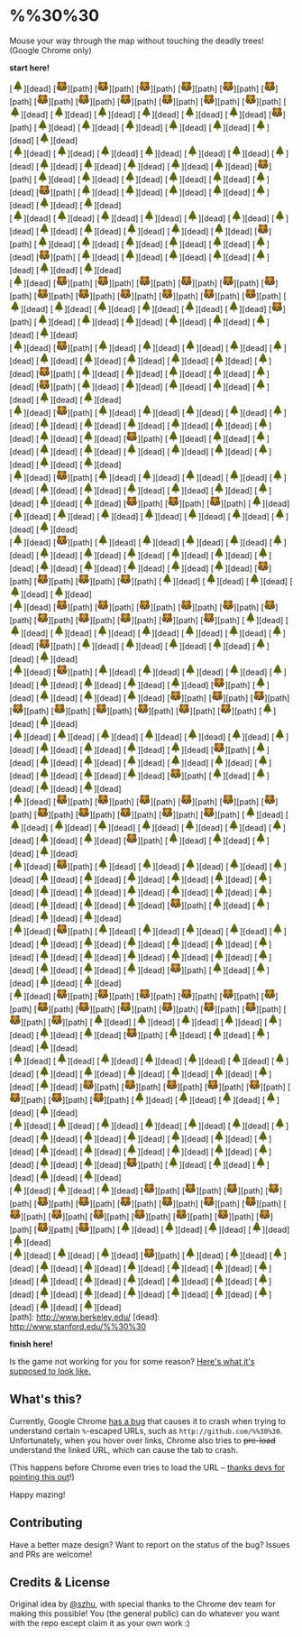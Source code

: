 %%30%30
=======

Mouse your way through the map without touching the deadly trees! (Google Chrome only)

**start here!**

<!-- GAME -->
[<img width="20" src="src/u1f332.png">][dead] [<img width="20" src="src/u1f43b.png">][path] [<img width="20" src="src/u1f43b.png">][path] [<img width="20" src="src/u1f43b.png">][path] [<img width="20" src="src/u1f43b.png">][path] [<img width="20" src="src/u1f43b.png">][path] [<img width="20" src="src/u1f43b.png">][path] [<img width="20" src="src/u1f43b.png">][path] [<img width="20" src="src/u1f43b.png">][path] [<img width="20" src="src/u1f43b.png">][path] [<img width="20" src="src/u1f43b.png">][path] [<img width="20" src="src/u1f43b.png">][path] [<img width="20" src="src/u1f43b.png">][path] [<img width="20" src="src/u1f332.png">][dead] [<img width="20" src="src/u1f332.png">][dead] [<img width="20" src="src/u1f332.png">][dead] [<img width="20" src="src/u1f332.png">][dead] [<img width="20" src="src/u1f332.png">][dead] [<img width="20" src="src/u1f332.png">][dead] [<img width="20" src="src/u1f43b.png">][path] [<img width="20" src="src/u1f332.png">][dead] [<img width="20" src="src/u1f332.png">][dead] [<img width="20" src="src/u1f332.png">][dead] [<img width="20" src="src/u1f332.png">][dead] [<img width="20" src="src/u1f332.png">][dead] [<img width="20" src="src/u1f332.png">][dead] [<img width="20" src="src/u1f332.png">][dead]  
[<img width="20" src="src/u1f332.png">][dead] [<img width="20" src="src/u1f332.png">][dead] [<img width="20" src="src/u1f332.png">][dead] [<img width="20" src="src/u1f332.png">][dead] [<img width="20" src="src/u1f332.png">][dead] [<img width="20" src="src/u1f332.png">][dead] [<img width="20" src="src/u1f332.png">][dead] [<img width="20" src="src/u1f332.png">][dead] [<img width="20" src="src/u1f332.png">][dead] [<img width="20" src="src/u1f332.png">][dead] [<img width="20" src="src/u1f332.png">][dead] [<img width="20" src="src/u1f332.png">][dead] [<img width="20" src="src/u1f43b.png">][path] [<img width="20" src="src/u1f332.png">][dead] [<img width="20" src="src/u1f332.png">][dead] [<img width="20" src="src/u1f332.png">][dead] [<img width="20" src="src/u1f332.png">][dead] [<img width="20" src="src/u1f332.png">][dead] [<img width="20" src="src/u1f332.png">][dead] [<img width="20" src="src/u1f43b.png">][path] [<img width="20" src="src/u1f332.png">][dead] [<img width="20" src="src/u1f332.png">][dead] [<img width="20" src="src/u1f332.png">][dead] [<img width="20" src="src/u1f332.png">][dead] [<img width="20" src="src/u1f332.png">][dead] [<img width="20" src="src/u1f332.png">][dead] [<img width="20" src="src/u1f332.png">][dead]  
[<img width="20" src="src/u1f332.png">][dead] [<img width="20" src="src/u1f332.png">][dead] [<img width="20" src="src/u1f332.png">][dead] [<img width="20" src="src/u1f332.png">][dead] [<img width="20" src="src/u1f332.png">][dead] [<img width="20" src="src/u1f332.png">][dead] [<img width="20" src="src/u1f332.png">][dead] [<img width="20" src="src/u1f332.png">][dead] [<img width="20" src="src/u1f332.png">][dead] [<img width="20" src="src/u1f332.png">][dead] [<img width="20" src="src/u1f332.png">][dead] [<img width="20" src="src/u1f332.png">][dead] [<img width="20" src="src/u1f43b.png">][path] [<img width="20" src="src/u1f332.png">][dead] [<img width="20" src="src/u1f332.png">][dead] [<img width="20" src="src/u1f332.png">][dead] [<img width="20" src="src/u1f332.png">][dead] [<img width="20" src="src/u1f332.png">][dead] [<img width="20" src="src/u1f332.png">][dead] [<img width="20" src="src/u1f43b.png">][path] [<img width="20" src="src/u1f332.png">][dead] [<img width="20" src="src/u1f332.png">][dead] [<img width="20" src="src/u1f332.png">][dead] [<img width="20" src="src/u1f332.png">][dead] [<img width="20" src="src/u1f332.png">][dead] [<img width="20" src="src/u1f332.png">][dead] [<img width="20" src="src/u1f332.png">][dead]  
[<img width="20" src="src/u1f332.png">][dead] [<img width="20" src="src/u1f43b.png">][path] [<img width="20" src="src/u1f43b.png">][path] [<img width="20" src="src/u1f43b.png">][path] [<img width="20" src="src/u1f43b.png">][path] [<img width="20" src="src/u1f43b.png">][path] [<img width="20" src="src/u1f43b.png">][path] [<img width="20" src="src/u1f43b.png">][path] [<img width="20" src="src/u1f43b.png">][path] [<img width="20" src="src/u1f43b.png">][path] [<img width="20" src="src/u1f43b.png">][path] [<img width="20" src="src/u1f43b.png">][path] [<img width="20" src="src/u1f43b.png">][path] [<img width="20" src="src/u1f332.png">][dead] [<img width="20" src="src/u1f332.png">][dead] [<img width="20" src="src/u1f332.png">][dead] [<img width="20" src="src/u1f332.png">][dead] [<img width="20" src="src/u1f332.png">][dead] [<img width="20" src="src/u1f332.png">][dead] [<img width="20" src="src/u1f43b.png">][path] [<img width="20" src="src/u1f332.png">][dead] [<img width="20" src="src/u1f332.png">][dead] [<img width="20" src="src/u1f332.png">][dead] [<img width="20" src="src/u1f332.png">][dead] [<img width="20" src="src/u1f332.png">][dead] [<img width="20" src="src/u1f332.png">][dead] [<img width="20" src="src/u1f332.png">][dead]  
[<img width="20" src="src/u1f332.png">][dead] [<img width="20" src="src/u1f43b.png">][path] [<img width="20" src="src/u1f332.png">][dead] [<img width="20" src="src/u1f332.png">][dead] [<img width="20" src="src/u1f332.png">][dead] [<img width="20" src="src/u1f332.png">][dead] [<img width="20" src="src/u1f332.png">][dead] [<img width="20" src="src/u1f332.png">][dead] [<img width="20" src="src/u1f332.png">][dead] [<img width="20" src="src/u1f332.png">][dead] [<img width="20" src="src/u1f332.png">][dead] [<img width="20" src="src/u1f332.png">][dead] [<img width="20" src="src/u1f332.png">][dead] [<img width="20" src="src/u1f43b.png">][path] [<img width="20" src="src/u1f332.png">][dead] [<img width="20" src="src/u1f332.png">][dead] [<img width="20" src="src/u1f332.png">][dead] [<img width="20" src="src/u1f332.png">][dead] [<img width="20" src="src/u1f332.png">][dead] [<img width="20" src="src/u1f43b.png">][path] [<img width="20" src="src/u1f332.png">][dead] [<img width="20" src="src/u1f332.png">][dead] [<img width="20" src="src/u1f332.png">][dead] [<img width="20" src="src/u1f332.png">][dead] [<img width="20" src="src/u1f332.png">][dead] [<img width="20" src="src/u1f332.png">][dead] [<img width="20" src="src/u1f332.png">][dead]  
[<img width="20" src="src/u1f332.png">][dead] [<img width="20" src="src/u1f43b.png">][path] [<img width="20" src="src/u1f332.png">][dead] [<img width="20" src="src/u1f332.png">][dead] [<img width="20" src="src/u1f332.png">][dead] [<img width="20" src="src/u1f332.png">][dead] [<img width="20" src="src/u1f332.png">][dead] [<img width="20" src="src/u1f332.png">][dead] [<img width="20" src="src/u1f332.png">][dead] [<img width="20" src="src/u1f332.png">][dead] [<img width="20" src="src/u1f332.png">][dead] [<img width="20" src="src/u1f332.png">][dead] [<img width="20" src="src/u1f332.png">][dead] [<img width="20" src="src/u1f332.png">][dead] [<img width="20" src="src/u1f332.png">][dead] [<img width="20" src="src/u1f43b.png">][path] [<img width="20" src="src/u1f332.png">][dead] [<img width="20" src="src/u1f332.png">][dead] [<img width="20" src="src/u1f332.png">][dead] [<img width="20" src="src/u1f332.png">][dead] [<img width="20" src="src/u1f332.png">][dead] [<img width="20" src="src/u1f332.png">][dead] [<img width="20" src="src/u1f332.png">][dead] [<img width="20" src="src/u1f332.png">][dead] [<img width="20" src="src/u1f332.png">][dead] [<img width="20" src="src/u1f332.png">][dead] [<img width="20" src="src/u1f332.png">][dead]  
[<img width="20" src="src/u1f332.png">][dead] [<img width="20" src="src/u1f43b.png">][path] [<img width="20" src="src/u1f332.png">][dead] [<img width="20" src="src/u1f332.png">][dead] [<img width="20" src="src/u1f332.png">][dead] [<img width="20" src="src/u1f332.png">][dead] [<img width="20" src="src/u1f332.png">][dead] [<img width="20" src="src/u1f332.png">][dead] [<img width="20" src="src/u1f332.png">][dead] [<img width="20" src="src/u1f332.png">][dead] [<img width="20" src="src/u1f332.png">][dead] [<img width="20" src="src/u1f332.png">][dead] [<img width="20" src="src/u1f332.png">][dead] [<img width="20" src="src/u1f332.png">][dead] [<img width="20" src="src/u1f332.png">][dead] [<img width="20" src="src/u1f43b.png">][path] [<img width="20" src="src/u1f43b.png">][path] [<img width="20" src="src/u1f43b.png">][path] [<img width="20" src="src/u1f332.png">][dead] [<img width="20" src="src/u1f332.png">][dead] [<img width="20" src="src/u1f332.png">][dead] [<img width="20" src="src/u1f332.png">][dead] [<img width="20" src="src/u1f332.png">][dead] [<img width="20" src="src/u1f332.png">][dead] [<img width="20" src="src/u1f332.png">][dead] [<img width="20" src="src/u1f332.png">][dead] [<img width="20" src="src/u1f332.png">][dead]  
[<img width="20" src="src/u1f332.png">][dead] [<img width="20" src="src/u1f43b.png">][path] [<img width="20" src="src/u1f332.png">][dead] [<img width="20" src="src/u1f332.png">][dead] [<img width="20" src="src/u1f332.png">][dead] [<img width="20" src="src/u1f332.png">][dead] [<img width="20" src="src/u1f332.png">][dead] [<img width="20" src="src/u1f332.png">][dead] [<img width="20" src="src/u1f332.png">][dead] [<img width="20" src="src/u1f332.png">][dead] [<img width="20" src="src/u1f332.png">][dead] [<img width="20" src="src/u1f332.png">][dead] [<img width="20" src="src/u1f332.png">][dead] [<img width="20" src="src/u1f332.png">][dead] [<img width="20" src="src/u1f332.png">][dead] [<img width="20" src="src/u1f332.png">][dead] [<img width="20" src="src/u1f332.png">][dead] [<img width="20" src="src/u1f332.png">][dead] [<img width="20" src="src/u1f43b.png">][path] [<img width="20" src="src/u1f43b.png">][path] [<img width="20" src="src/u1f43b.png">][path] [<img width="20" src="src/u1f43b.png">][path] [<img width="20" src="src/u1f332.png">][dead] [<img width="20" src="src/u1f332.png">][dead] [<img width="20" src="src/u1f332.png">][dead] [<img width="20" src="src/u1f332.png">][dead] [<img width="20" src="src/u1f332.png">][dead]  
[<img width="20" src="src/u1f332.png">][dead] [<img width="20" src="src/u1f43b.png">][path] [<img width="20" src="src/u1f43b.png">][path] [<img width="20" src="src/u1f43b.png">][path] [<img width="20" src="src/u1f43b.png">][path] [<img width="20" src="src/u1f43b.png">][path] [<img width="20" src="src/u1f43b.png">][path] [<img width="20" src="src/u1f43b.png">][path] [<img width="20" src="src/u1f43b.png">][path] [<img width="20" src="src/u1f43b.png">][path] [<img width="20" src="src/u1f43b.png">][path] [<img width="20" src="src/u1f43b.png">][path] [<img width="20" src="src/u1f332.png">][dead] [<img width="20" src="src/u1f332.png">][dead] [<img width="20" src="src/u1f332.png">][dead] [<img width="20" src="src/u1f332.png">][dead] [<img width="20" src="src/u1f332.png">][dead] [<img width="20" src="src/u1f332.png">][dead] [<img width="20" src="src/u1f332.png">][dead] [<img width="20" src="src/u1f332.png">][dead] [<img width="20" src="src/u1f43b.png">][path] [<img width="20" src="src/u1f332.png">][dead] [<img width="20" src="src/u1f332.png">][dead] [<img width="20" src="src/u1f332.png">][dead] [<img width="20" src="src/u1f332.png">][dead] [<img width="20" src="src/u1f332.png">][dead] [<img width="20" src="src/u1f332.png">][dead]  
[<img width="20" src="src/u1f332.png">][dead] [<img width="20" src="src/u1f43b.png">][path] [<img width="20" src="src/u1f332.png">][dead] [<img width="20" src="src/u1f332.png">][dead] [<img width="20" src="src/u1f332.png">][dead] [<img width="20" src="src/u1f332.png">][dead] [<img width="20" src="src/u1f332.png">][dead] [<img width="20" src="src/u1f332.png">][dead] [<img width="20" src="src/u1f332.png">][dead] [<img width="20" src="src/u1f332.png">][dead] [<img width="20" src="src/u1f332.png">][dead] [<img width="20" src="src/u1f43b.png">][path] [<img width="20" src="src/u1f332.png">][dead] [<img width="20" src="src/u1f332.png">][dead] [<img width="20" src="src/u1f332.png">][dead] [<img width="20" src="src/u1f332.png">][dead] [<img width="20" src="src/u1f43b.png">][path] [<img width="20" src="src/u1f43b.png">][path] [<img width="20" src="src/u1f43b.png">][path] [<img width="20" src="src/u1f43b.png">][path] [<img width="20" src="src/u1f43b.png">][path] [<img width="20" src="src/u1f43b.png">][path] [<img width="20" src="src/u1f43b.png">][path] [<img width="20" src="src/u1f43b.png">][path] [<img width="20" src="src/u1f43b.png">][path] [<img width="20" src="src/u1f332.png">][dead] [<img width="20" src="src/u1f332.png">][dead]  
[<img width="20" src="src/u1f332.png">][dead] [<img width="20" src="src/u1f332.png">][dead] [<img width="20" src="src/u1f332.png">][dead] [<img width="20" src="src/u1f332.png">][dead] [<img width="20" src="src/u1f332.png">][dead] [<img width="20" src="src/u1f332.png">][dead] [<img width="20" src="src/u1f332.png">][dead] [<img width="20" src="src/u1f332.png">][dead] [<img width="20" src="src/u1f332.png">][dead] [<img width="20" src="src/u1f332.png">][dead] [<img width="20" src="src/u1f332.png">][dead] [<img width="20" src="src/u1f43b.png">][path] [<img width="20" src="src/u1f332.png">][dead] [<img width="20" src="src/u1f332.png">][dead] [<img width="20" src="src/u1f332.png">][dead] [<img width="20" src="src/u1f332.png">][dead] [<img width="20" src="src/u1f332.png">][dead] [<img width="20" src="src/u1f332.png">][dead] [<img width="20" src="src/u1f332.png">][dead] [<img width="20" src="src/u1f332.png">][dead] [<img width="20" src="src/u1f332.png">][dead] [<img width="20" src="src/u1f332.png">][dead] [<img width="20" src="src/u1f43b.png">][path] [<img width="20" src="src/u1f332.png">][dead] [<img width="20" src="src/u1f332.png">][dead] [<img width="20" src="src/u1f332.png">][dead] [<img width="20" src="src/u1f332.png">][dead]  
[<img width="20" src="src/u1f332.png">][dead] [<img width="20" src="src/u1f43b.png">][path] [<img width="20" src="src/u1f43b.png">][path] [<img width="20" src="src/u1f43b.png">][path] [<img width="20" src="src/u1f43b.png">][path] [<img width="20" src="src/u1f43b.png">][path] [<img width="20" src="src/u1f43b.png">][path] [<img width="20" src="src/u1f43b.png">][path] [<img width="20" src="src/u1f43b.png">][path] [<img width="20" src="src/u1f43b.png">][path] [<img width="20" src="src/u1f43b.png">][path] [<img width="20" src="src/u1f43b.png">][path] [<img width="20" src="src/u1f332.png">][dead] [<img width="20" src="src/u1f332.png">][dead] [<img width="20" src="src/u1f332.png">][dead] [<img width="20" src="src/u1f332.png">][dead] [<img width="20" src="src/u1f332.png">][dead] [<img width="20" src="src/u1f332.png">][dead] [<img width="20" src="src/u1f332.png">][dead] [<img width="20" src="src/u1f332.png">][dead] [<img width="20" src="src/u1f332.png">][dead] [<img width="20" src="src/u1f332.png">][dead] [<img width="20" src="src/u1f43b.png">][path] [<img width="20" src="src/u1f332.png">][dead] [<img width="20" src="src/u1f332.png">][dead] [<img width="20" src="src/u1f332.png">][dead] [<img width="20" src="src/u1f332.png">][dead]  
[<img width="20" src="src/u1f332.png">][dead] [<img width="20" src="src/u1f43b.png">][path] [<img width="20" src="src/u1f332.png">][dead] [<img width="20" src="src/u1f332.png">][dead] [<img width="20" src="src/u1f332.png">][dead] [<img width="20" src="src/u1f332.png">][dead] [<img width="20" src="src/u1f332.png">][dead] [<img width="20" src="src/u1f332.png">][dead] [<img width="20" src="src/u1f332.png">][dead] [<img width="20" src="src/u1f332.png">][dead] [<img width="20" src="src/u1f332.png">][dead] [<img width="20" src="src/u1f332.png">][dead] [<img width="20" src="src/u1f332.png">][dead] [<img width="20" src="src/u1f332.png">][dead] [<img width="20" src="src/u1f332.png">][dead] [<img width="20" src="src/u1f332.png">][dead] [<img width="20" src="src/u1f332.png">][dead] [<img width="20" src="src/u1f332.png">][dead] [<img width="20" src="src/u1f332.png">][dead] [<img width="20" src="src/u1f332.png">][dead] [<img width="20" src="src/u1f332.png">][dead] [<img width="20" src="src/u1f332.png">][dead] [<img width="20" src="src/u1f43b.png">][path] [<img width="20" src="src/u1f332.png">][dead] [<img width="20" src="src/u1f332.png">][dead] [<img width="20" src="src/u1f332.png">][dead] [<img width="20" src="src/u1f332.png">][dead]  
[<img width="20" src="src/u1f332.png">][dead] [<img width="20" src="src/u1f43b.png">][path] [<img width="20" src="src/u1f332.png">][dead] [<img width="20" src="src/u1f332.png">][dead] [<img width="20" src="src/u1f332.png">][dead] [<img width="20" src="src/u1f332.png">][dead] [<img width="20" src="src/u1f332.png">][dead] [<img width="20" src="src/u1f332.png">][dead] [<img width="20" src="src/u1f332.png">][dead] [<img width="20" src="src/u1f332.png">][dead] [<img width="20" src="src/u1f332.png">][dead] [<img width="20" src="src/u1f332.png">][dead] [<img width="20" src="src/u1f332.png">][dead] [<img width="20" src="src/u1f332.png">][dead] [<img width="20" src="src/u1f332.png">][dead] [<img width="20" src="src/u1f332.png">][dead] [<img width="20" src="src/u1f332.png">][dead] [<img width="20" src="src/u1f332.png">][dead] [<img width="20" src="src/u1f332.png">][dead] [<img width="20" src="src/u1f332.png">][dead] [<img width="20" src="src/u1f332.png">][dead] [<img width="20" src="src/u1f332.png">][dead] [<img width="20" src="src/u1f43b.png">][path] [<img width="20" src="src/u1f332.png">][dead] [<img width="20" src="src/u1f332.png">][dead] [<img width="20" src="src/u1f332.png">][dead] [<img width="20" src="src/u1f332.png">][dead]  
[<img width="20" src="src/u1f332.png">][dead] [<img width="20" src="src/u1f43b.png">][path] [<img width="20" src="src/u1f43b.png">][path] [<img width="20" src="src/u1f43b.png">][path] [<img width="20" src="src/u1f43b.png">][path] [<img width="20" src="src/u1f43b.png">][path] [<img width="20" src="src/u1f43b.png">][path] [<img width="20" src="src/u1f43b.png">][path] [<img width="20" src="src/u1f43b.png">][path] [<img width="20" src="src/u1f43b.png">][path] [<img width="20" src="src/u1f43b.png">][path] [<img width="20" src="src/u1f43b.png">][path] [<img width="20" src="src/u1f43b.png">][path] [<img width="20" src="src/u1f43b.png">][path] [<img width="20" src="src/u1f43b.png">][path] [<img width="20" src="src/u1f332.png">][dead] [<img width="20" src="src/u1f332.png">][dead] [<img width="20" src="src/u1f332.png">][dead] [<img width="20" src="src/u1f332.png">][dead] [<img width="20" src="src/u1f332.png">][dead] [<img width="20" src="src/u1f332.png">][dead] [<img width="20" src="src/u1f332.png">][dead] [<img width="20" src="src/u1f43b.png">][path] [<img width="20" src="src/u1f332.png">][dead] [<img width="20" src="src/u1f332.png">][dead] [<img width="20" src="src/u1f332.png">][dead] [<img width="20" src="src/u1f332.png">][dead]  
[<img width="20" src="src/u1f332.png">][dead] [<img width="20" src="src/u1f332.png">][dead] [<img width="20" src="src/u1f332.png">][dead] [<img width="20" src="src/u1f332.png">][dead] [<img width="20" src="src/u1f332.png">][dead] [<img width="20" src="src/u1f332.png">][dead] [<img width="20" src="src/u1f332.png">][dead] [<img width="20" src="src/u1f332.png">][dead] [<img width="20" src="src/u1f332.png">][dead] [<img width="20" src="src/u1f332.png">][dead] [<img width="20" src="src/u1f332.png">][dead] [<img width="20" src="src/u1f332.png">][dead] [<img width="20" src="src/u1f332.png">][dead] [<img width="20" src="src/u1f332.png">][dead] [<img width="20" src="src/u1f43b.png">][path] [<img width="20" src="src/u1f43b.png">][path] [<img width="20" src="src/u1f43b.png">][path] [<img width="20" src="src/u1f43b.png">][path] [<img width="20" src="src/u1f43b.png">][path] [<img width="20" src="src/u1f43b.png">][path] [<img width="20" src="src/u1f43b.png">][path] [<img width="20" src="src/u1f43b.png">][path] [<img width="20" src="src/u1f332.png">][dead] [<img width="20" src="src/u1f332.png">][dead] [<img width="20" src="src/u1f332.png">][dead] [<img width="20" src="src/u1f332.png">][dead] [<img width="20" src="src/u1f332.png">][dead]  
[<img width="20" src="src/u1f332.png">][dead] [<img width="20" src="src/u1f332.png">][dead] [<img width="20" src="src/u1f332.png">][dead] [<img width="20" src="src/u1f332.png">][dead] [<img width="20" src="src/u1f332.png">][dead] [<img width="20" src="src/u1f332.png">][dead] [<img width="20" src="src/u1f332.png">][dead] [<img width="20" src="src/u1f332.png">][dead] [<img width="20" src="src/u1f332.png">][dead] [<img width="20" src="src/u1f332.png">][dead] [<img width="20" src="src/u1f332.png">][dead] [<img width="20" src="src/u1f332.png">][dead] [<img width="20" src="src/u1f332.png">][dead] [<img width="20" src="src/u1f332.png">][dead] [<img width="20" src="src/u1f332.png">][dead] [<img width="20" src="src/u1f332.png">][dead] [<img width="20" src="src/u1f332.png">][dead] [<img width="20" src="src/u1f332.png">][dead] [<img width="20" src="src/u1f332.png">][dead] [<img width="20" src="src/u1f332.png">][dead] [<img width="20" src="src/u1f332.png">][dead] [<img width="20" src="src/u1f43b.png">][path] [<img width="20" src="src/u1f332.png">][dead] [<img width="20" src="src/u1f332.png">][dead] [<img width="20" src="src/u1f332.png">][dead] [<img width="20" src="src/u1f332.png">][dead] [<img width="20" src="src/u1f332.png">][dead]  
[<img width="20" src="src/u1f332.png">][dead] [<img width="20" src="src/u1f332.png">][dead] [<img width="20" src="src/u1f332.png">][dead] [<img width="20" src="src/u1f43b.png">][path] [<img width="20" src="src/u1f43b.png">][path] [<img width="20" src="src/u1f43b.png">][path] [<img width="20" src="src/u1f43b.png">][path] [<img width="20" src="src/u1f43b.png">][path] [<img width="20" src="src/u1f43b.png">][path] [<img width="20" src="src/u1f43b.png">][path] [<img width="20" src="src/u1f43b.png">][path] [<img width="20" src="src/u1f43b.png">][path] [<img width="20" src="src/u1f43b.png">][path] [<img width="20" src="src/u1f43b.png">][path] [<img width="20" src="src/u1f43b.png">][path] [<img width="20" src="src/u1f43b.png">][path] [<img width="20" src="src/u1f43b.png">][path] [<img width="20" src="src/u1f43b.png">][path] [<img width="20" src="src/u1f43b.png">][path] [<img width="20" src="src/u1f43b.png">][path] [<img width="20" src="src/u1f43b.png">][path] [<img width="20" src="src/u1f43b.png">][path] [<img width="20" src="src/u1f332.png">][dead] [<img width="20" src="src/u1f332.png">][dead] [<img width="20" src="src/u1f332.png">][dead] [<img width="20" src="src/u1f332.png">][dead] [<img width="20" src="src/u1f332.png">][dead]  
[<img width="20" src="src/u1f332.png">][dead] [<img width="20" src="src/u1f332.png">][dead] [<img width="20" src="src/u1f332.png">][dead] [<img width="20" src="src/u1f43b.png">][path] [<img width="20" src="src/u1f332.png">][dead] [<img width="20" src="src/u1f332.png">][dead] [<img width="20" src="src/u1f332.png">][dead] [<img width="20" src="src/u1f332.png">][dead] [<img width="20" src="src/u1f332.png">][dead] [<img width="20" src="src/u1f332.png">][dead] [<img width="20" src="src/u1f332.png">][dead] [<img width="20" src="src/u1f332.png">][dead] [<img width="20" src="src/u1f332.png">][dead] [<img width="20" src="src/u1f332.png">][dead] [<img width="20" src="src/u1f332.png">][dead] [<img width="20" src="src/u1f332.png">][dead] [<img width="20" src="src/u1f332.png">][dead] [<img width="20" src="src/u1f332.png">][dead] [<img width="20" src="src/u1f332.png">][dead] [<img width="20" src="src/u1f332.png">][dead] [<img width="20" src="src/u1f332.png">][dead] [<img width="20" src="src/u1f332.png">][dead] [<img width="20" src="src/u1f332.png">][dead] [<img width="20" src="src/u1f332.png">][dead] [<img width="20" src="src/u1f332.png">][dead] [<img width="20" src="src/u1f332.png">][dead] [<img width="20" src="src/u1f332.png">][dead]  
[path]: http://www.berkeley.edu/
[dead]: http://www.stanford.edu/%%30%30
<!-- GAME -->

**finish here!**

Is the game not working for you for some reason? [Here's what it's supposed to look like.](http://cl.ly/11153b1k3i3w)  


What's this?
------------

Currently, Google Chrome [has a bug](https://code.google.com/p/chromium/issues/detail?id=533361) that causes it to crash when trying to understand certain `%`-escaped URLs, such as `http://github.com/%%30%30`. Unfortunately, when you hover over links, Chrome also tries to ~~pre-load~~ understand the linked URL, which can cause the tab to crash.

(This happens before Chrome even tries to load the URL – [thanks devs for pointing this out](https://code.google.com/p/chromium/issues/detail?id=533361#c36)!)

Happy mazing!


Contributing
------------

Have a better maze design? Want to report on the status of the bug? Issues and PRs are welcome!


Credits & License
-----------------

Original idea by [@szhu](http://github.com/szhu), with special thanks to the Chrome dev team for making this possible! You (the general public) can do whatever you want with the repo except claim it as your own work :)
